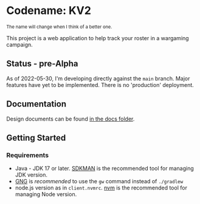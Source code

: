 # Codename: KV2
<sub>The name will change when I think of a better one.</sub>

This project is a web application to help track your roster in a wargaming campaign.

## Status - pre-Alpha
As of 2022-05-30, I'm developing directly against the `main` branch.
Major features have yet to be implemented.
There is no 'production' deployment.

## Documentation
Design documents can be found [in the docs folder](https://github.com/edward3h/kv2/tree/main/docs).

## Getting Started
### Requirements
* Java - JDK 17 or later. [SDKMAN](https://sdkman.io/) is the recommended tool for managing JDK version.
* [GNG](https://github.com/gdubw/gng) is _recommended_ to use the `gw` command instead of `./gradlew`
* node.js version as in `client.nvmrc`. [nvm](https://github.com/nvm-sh/nvm) is the recommended tool for managing Node version.
